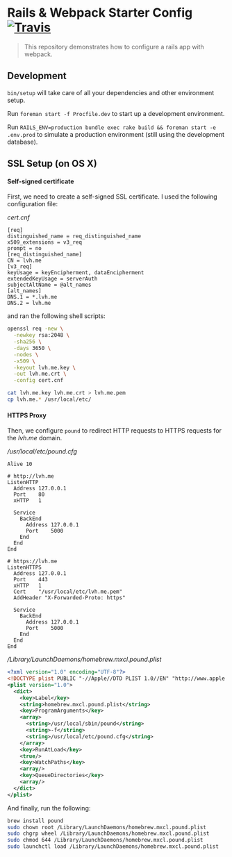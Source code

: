 # Rails & Webpack Starter Config [![Travis](https://img.shields.io/travis/tough-griff/rails-webpack-demo.svg)](https://travis-ci.org/tough-griff/rails-webpack-demo)
> This repository demonstrates how to configure a rails app with webpack.

## Development
`bin/setup` will take care of all your dependencies and other environment setup.

Run `foreman start -f Procfile.dev` to start up a development environment.

Run `RAILS_ENV=production bundle exec rake build && foreman start -e .env.prod`
to simulate a production environment (still using the development database).

## SSL Setup (on OS X)
#### Self-signed certificate
First, we need to create a self-signed SSL certificate.
I used the following configuration file:

*cert.cnf*
```
[req]
distinguished_name = req_distinguished_name
x509_extensions = v3_req
prompt = no
[req_distinguished_name]
CN = lvh.me
[v3_req]
keyUsage = keyEncipherment, dataEncipherment
extendedKeyUsage = serverAuth
subjectAltName = @alt_names
[alt_names]
DNS.1 = *.lvh.me
DNS.2 = lvh.me
```

and ran the following shell scripts:
```sh
openssl req -new \
  -newkey rsa:2048 \
  -sha256 \
  -days 3650 \
  -nodes \
  -x509 \
  -keyout lvh.me.key \
  -out lvh.me.crt \
  -config cert.cnf

cat lvh.me.key lvh.me.crt > lvh.me.pem
cp lvh.me.* /usr/local/etc/
```


#### HTTPS Proxy
Then, we configure `pound` to redirect HTTP requests to HTTPS requests for the *lvh.me* domain.

*/usr/local/etc/pound.cfg*
```
Alive 10

# http://lvh.me
ListenHTTP
  Address 127.0.0.1
  Port    80
  xHTTP   1

  Service
    BackEnd
      Address 127.0.0.1
      Port    5000
    End
  End
End

# https://lvh.me
ListenHTTPS
  Address 127.0.0.1
  Port    443
  xHTTP   1
  Cert    "/usr/local/etc/lvh.me.pem"
  AddHeader "X-Forwarded-Proto: https"

  Service
    BackEnd
      Address 127.0.0.1
      Port    5000
    End
  End
End

```

*/Library/LaunchDaemons/homebrew.mxcl.pound.plist*
```xml
<?xml version="1.0" encoding="UTF-8"?>
<!DOCTYPE plist PUBLIC "-//Apple//DTD PLIST 1.0//EN" "http://www.apple.com/DTDs/PropertyList-1.0.dtd">
<plist version="1.0">
  <dict>
    <key>Label</key>
    <string>homebrew.mxcl.pound.plist</string>
    <key>ProgramArguments</key>
    <array>
      <string>/usr/local/sbin/pound</string>
      <string>-f</string>
      <string>/usr/local/etc/pound.cfg</string>
    </array>
    <key>RunAtLoad</key>
    <true/>
    <key>WatchPaths</key>
    <array/>
    <key>QueueDirectories</key>
    <array/>
  </dict>
</plist>
```

And finally, run the following:
```sh
brew install pound
sudo chown root /Library/LaunchDaemons/homebrew.mxcl.pound.plist
sudo chgrp wheel /Library/LaunchDaemons/homebrew.mxcl.pound.plist
sudo chmod 644 /Library/LaunchDaemons/homebrew.mxcl.pound.plist
sudo launchctl load /Library/LaunchDaemons/homebrew.mxcl.pound.plist
```
